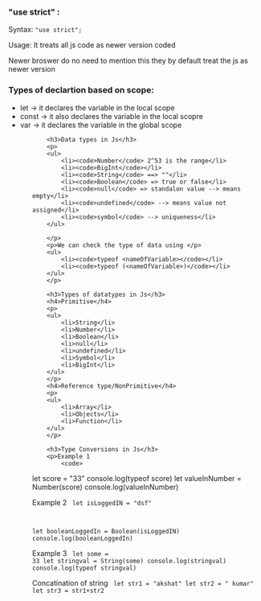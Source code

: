 <h3>"use strict" :</h3>
<p>Syntax: <code>"use strict";</code></p>
<p>Usage: It treats all js code as newer version coded</p>
<p>Newer broswer do no need to mention this they by default treat the js as newer version</p>

<h3>Types of declartion based on scope: </h3>
<p>
<ul>
    <li>let -> it declares the variable in the local scope</li>
    <li>const -> it also declares the variable in the local scopre</li>
    <li>var -> it declares the variable in the global scope</li>
    <ul>
        </p>

        <h3>Data types in Js</h3>
        <p>
        <ul>
            <li><code>Number</code> 2^53 is the range</li>
            <li><code>BigInt</code></li>
            <li><code>String</code> ==> ""</li>
            <li><code>Boolean</code> => true or false</li>
            <li><code>null</code> => standalon value --> means empty</li>
            <li><code>undefined</code> --> means value not assigned</li>
            <li><code>symbol</code> --> uniqueness</li>
        </ul>

        </p>
        <p>We can check the type of data using </p>
        <ul>
            <li><code>typeof <nameOfVariable></code></li>
            <li><code>typeof (<nameOfVariable>)</code></li>
        </ul>
        </p>

        <h3>Types of datatypes in Js</h3>
        <h4>Primitive</h4>
        <p>
        <ul>
            <li>String</li>
            <li>Number</li>
            <li>Boolean</li>
            <li>null</li>
            <li>undefined</li>
            <li>Symbol</li>
            <li>BigInt</li>
        </ul>
        </p>
        <h4>Reference type/NonPrimitive</h4>
        <p>
        <ul>
            <li>Array</li>
            <li>Objects</li>
            <li>Function</li>
        </ul>
        </p>

        <h3>Type Conversions in Js</h3>
        <p>Example 1
            <code>
let score = "33"
console.log(typeof score)
let valueInNumber = Number(score)
console.log(valueInNumber)
</code>
        </p>
        <p>Example 2
            <code>
let isLoggedIN =  "dsf"

let  booleanLoggedIn = Boolean(isLoggedIN)
console.log(booleanLoggedIn)
</code>
        </p>
        <p>Example 3
            <code>
let some = 33
let stringval = String(some)
console.log(stringval)
console.log(typeof stringval)
</code>
        </p>
        <p>Concatination of string
            <code>
let str1 = "akshat"
let str2 = " kumar"
let str3 = str1+str2
</code>
        </p>